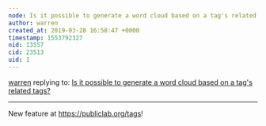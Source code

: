 ```yaml
---
node: Is it possible to generate a word cloud based on a tag's related tags?
author: warren
created_at: 2019-03-28 16:58:47 +0000
timestamp: 1553792327
nid: 13557
cid: 23513
uid: 1
---
```




[warren](../profile/warren) replying to: [Is it possible to generate a word cloud based on a tag's related tags?](../notes/pdhixenbaugh/10-12-2016/is-it-possible-to-generate-a-word-cloud-based-on-a-tag-s-related-tags)

----
 New feature at https://publiclab.org/tags!